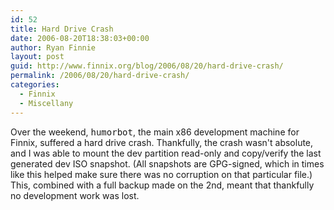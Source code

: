 ```yaml
---
id: 52
title: Hard Drive Crash
date: 2006-08-20T18:38:03+00:00
author: Ryan Finnie
layout: post
guid: http://www.finnix.org/blog/2006/08/20/hard-drive-crash/
permalink: /2006/08/20/hard-drive-crash/
categories:
  - Finnix
  - Miscellany
---
```

Over the weekend, <tt>humorbot</tt>, the main x86 development machine for Finnix, suffered a hard drive crash. Thankfully, the crash wasn't absolute, and I was able to mount the dev partition read-only and copy/verify the last generated dev ISO snapshot. (All snapshots are GPG-signed, which in times like this helped make sure there was no corruption on that particular file.) This, combined with a full backup made on the 2nd, meant that thankfully no development work was lost.
